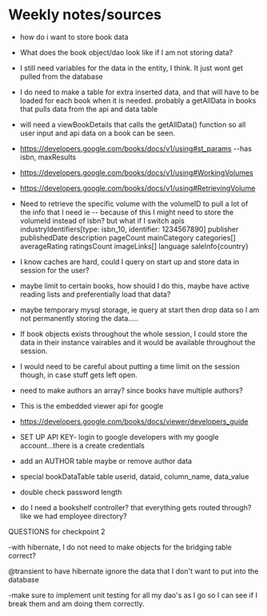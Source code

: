 # Weekly notes/sources

- how do i want to store book data
- What does the book object/dao look like if I am not storing data?
- I still need variables for the data in the entity, I think. It just wont get pulled from the database
- I do need to make a table for extra inserted data, and that will have to be loaded for each book when it is needed. probably a getAllData in books that pulls data from the api and data table
- will need a viewBookDetails that calls the getAllData() function so all user input and api data on a book can be seen. 
- https://developers.google.com/books/docs/v1/using#st_params  --has isbn, maxResults
- https://developers.google.com/books/docs/v1/using#WorkingVolumes
- https://developers.google.com/books/docs/v1/using#RetrievingVolume
- Need to retrieve the specific volume with the volumeID to pull a lot of the info that I need ie
-- because of this I might need to store the volumeId instead of isbn? but what if I switch apis
industryIdentifiers[type: isbn_10, identifier: 1234567890]
publisher
publishedDate
description
pageCount
mainCategory
categories[]
averageRating
ratingsCount
imageLinks[]
language
saleInfo{country}


- I know caches are hard, could I query on start up and store data in session for the user?
- maybe limit to certain books, how should I do this, maybe have active reading lists and preferentially load that data?
- maybe temporary mysql storage, ie query at start then drop data so I am not permanently storing the data.....
- If book objects exists throughout the whole session, I could store the data in their instance vairables and it would be available throughout the session.
- I would need to be careful about putting a time limit on the session though, in case stuff gets left open.
- need to make authors an array? since books have multiple authors? 

- This is the embedded viewer api for google
- https://developers.google.com/books/docs/viewer/developers_guide
- SET UP API KEY- login to google developers with my google account...there is a create credentials

- add an AUTHOR table maybe or remove author data

- special bookDataTable table userid, dataid, column_name, data_value

- double check password length

- do I need a bookshelf controller? that everything gets routed through? like we had employee directory?

QUESTIONS for checkpoint 2

-with hibernate, I do not need to make objects for the bridging table correct?

@transient to have hibernate ignore the data that I don't want to put into the database

-make sure to implement unit testing for all my dao's as I go so I can see if I break them and am doing them correctly.


